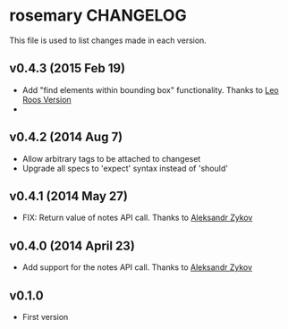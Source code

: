 rosemary CHANGELOG
===================================
This file is used to list changes made in each version.

v0.4.3 (2015 Feb 19)
------

* Add "find elements within bounding box" functionality. Thanks to [Leo Roos Version](https://github.com/leopoldroos)
*

v0.4.2 (2014 Aug 7)
------

* Allow arbitrary tags to be attached to changeset
* Upgrade all specs to 'expect' syntax instead of 'should'


v0.4.1 (2014 May 27)
------

* FIX: Return value of notes API call. Thanks to [Aleksandr Zykov](https://github.com/alexandrz)

v0.4.0 (2014 April 23)
------

* Add support for the notes API call. Thanks to [Aleksandr Zykov](https://github.com/alexandrz)

v0.1.0
------

* First version